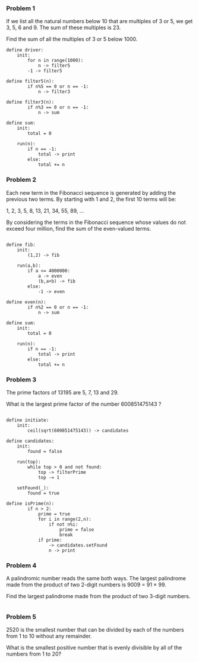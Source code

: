 
### Problem 1

If we list all the natural numbers below 10 that are multiples of 3 or 5, we get 3, 5, 6 and 9. The sum of these multiples is 23.

Find the sum of all the multiples of 3 or 5 below 1000.

```
define driver:
    init:
        for n in range(1000):
            n -> filter5
        -1 -> filter5

define filter5(n):
        if n%5 == 0 or n == -1:
            n -> filter3

define filter3(n):
        if n%3 == 0 or n == -1:
            n -> sum

define sum:
    init:
        total = 0
        
    run(n):
        if n == -1:
            total -> print
        else:
            total += n
```



### Problem 2

Each new term in the Fibonacci sequence is generated by adding the previous two terms. By starting with 1 and 2, the first 10 terms will be:

1, 2, 3, 5, 8, 13, 21, 34, 55, 89, ...

By considering the terms in the Fibonacci sequence whose values do not exceed four million, find the sum of the even-valued terms.

```

define fib:
    init:
        (1,2) -> fib
        
    run(a,b):
        if a <= 4000000:
            a -> even
            (b,a+b) -> fib
        else:
            -1 -> even

define even(n):
        if n%2 == 0 or n == -1:
            n -> sum

define sum:
    init:
        total = 0
        
    run(n):
        if n == -1:
            total -> print
        else:
            total += n

```

### Problem 3

The prime factors of 13195 are 5, 7, 13 and 29.

What is the largest prime factor of the number 600851475143 ?

```

define initiate:
    init:
        ceil(sqrt(600851475143)) -> candidates

define candidates:
    init:
        found = false

    run(top):
        while top > 0 and not found:
            top -> filterPrime
            top -= 1

    setFound(_):
        found = true

define isPrime(n):
        if n > 2:
            prime = true
            for i in range(2,n):
                if not n%i:
                    prime = false
                    break
            if prime:
                -> candidates.setFound
                n -> print

```


### Problem 4

A palindromic number reads the same both ways. The largest palindrome made from the product of two 2-digit numbers is 9009 = 91 × 99.

Find the largest palindrome made from the product of two 3-digit numbers.
```

```


### Problem 5

2520 is the smallest number that can be divided by each of the numbers from 1 to 10 without any remainder.

What is the smallest positive number that is evenly divisible by all of the numbers from 1 to 20?

```

```
